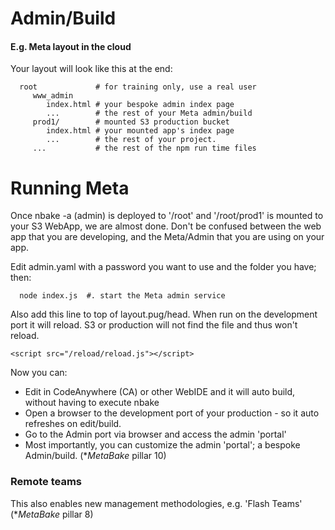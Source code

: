 # Admin/Build

#### E.g. Meta layout in the cloud

Your layout will look like this at the end:

      root             # for training only, use a real user
         www_admin
            index.html # your bespoke admin index page
            ...        # the rest of your Meta admin/build
         prod1/        # mounted S3 production bucket
            index.html # your mounted app's index page
            ...        # the rest of your project.
         ...           # the rest of the npm run time files

# Running Meta

Once nbake -a (admin) is deployed to '/root' and '/root/prod1' is mounted to your S3 WebApp, we are almost done. Don't be confused between the web app that you are developing, and the Meta/Admin that you are using on your app.

Edit admin.yaml with a password you want to use and the folder you have; then:

      node index.js  #. start the Meta admin service


Also add this line to top of layout.pug/head. When run on the development port it will reload. S3 or production will not find the file and thus won't reload.

    <script src="/reload/reload.js"></script>


Now you can:

- Edit in CodeAnywhere (CA) or other WebIDE and it will auto build, without having to execute nbake
- Open a browser to the development port of your production - so it auto refreshes on edit/build.
- Go to the Admin port via browser and access the admin 'portal'
- Most importantly, you can customize the admin 'portal'; a bespoke Admin/build. (*_MetaBake_ pillar 10)


### Remote teams

This also enables new management methodologies, e.g. 'Flash Teams' (*_MetaBake_ pillar 8)





